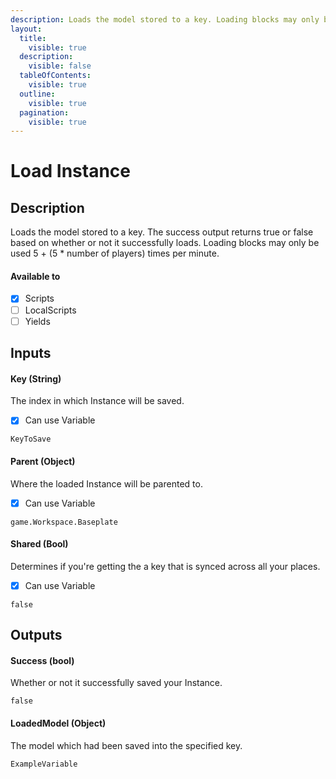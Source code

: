 ```yaml
---
description: Loads the model stored to a key. Loading blocks may only be used 5 + (5 * number of players) times per minute.
layout:
  title:
    visible: true
  description:
    visible: false
  tableOfContents:
    visible: true
  outline:
    visible: true
  pagination:
    visible: true
---
```


# Load Instance

## Description

Loads the model stored to a key. The success output returns true or false based on whether or not it successfully loads.
Loading blocks may only be used 5 + (5 * number of players) times per minute.

#### Available to

* [x] Scripts
* [ ] LocalScripts
* [ ] Yields

## Inputs

#### Key (String)

The index in which Instance will be saved.

* [x] Can use Variable

```
KeyToSave
```

#### Parent (Object)

Where the loaded Instance will be parented to.

* [x] Can use Variable

```
game.Workspace.Baseplate
```

#### Shared (Bool)

Determines if you're getting the a key that is synced across all your places.

* [x] Can use Variable

```
false
```

## Outputs

#### Success (bool)

Whether or not it successfully saved your Instance.

```
false
```

#### LoadedModel (Object)

The model which had been saved into the specified key.

```
ExampleVariable
```
